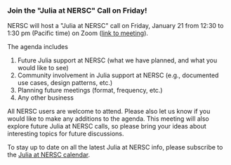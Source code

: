 ### Join the "Julia at NERSC" Call on Friday!

NERSC will host a "Julia at NERSC" call on Friday, January 21 from 12:30 to
1:30 pm (Pacific time) on Zoom 
([link to meeting](https://lbnl.zoom.us/j/97357505996?pwd=dm5aUkpPVk8rN3R1RHR1K0YxMUZsQT09)).

The agenda includes
1. Future Julia support at NERSC (what we have planned, and what you would like
to see)
2. Community involvement in Julia support at NERSC (e.g., documented use cases,
design patterns, etc.)
3. Planning future meetings (format, frequency, etc.)
4. Any other business

All NERSC users are welcome to attend. Please also let us know if you would like
to make any additions to the agenda. This meeting will also explore future
Julia at NERSC calls, so please bring your ideas about interesting topics for
future discussions.

To stay up to date on all the latest Julia at NERSC info, please subscribe to
the [Julia at NERSC calendar](https://calendar.google.com/calendar/u/0?cid=Y19uYzVsMTAwcjc1NW9xNzh2a3BsMXUxaXRrc0Bncm91cC5jYWxlbmRhci5nb29nbGUuY29t).
